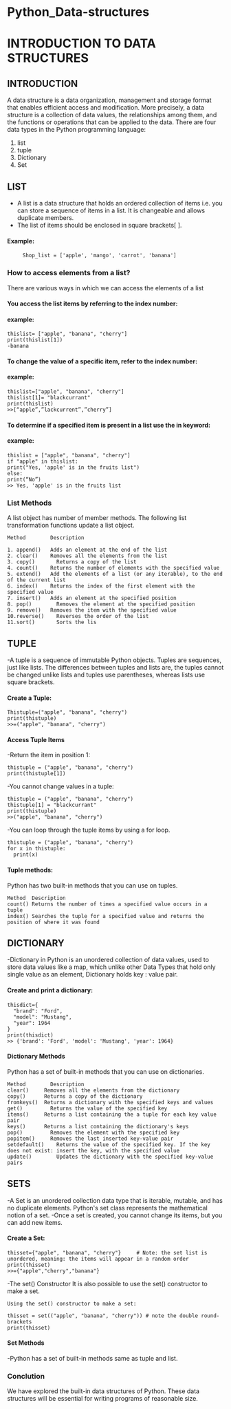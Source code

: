 # Python_Data-structures
# INTRODUCTION TO DATA STRUCTURES
## INTRODUCTION
A data structure is a data organization, management and storage format that enables efficient access and modification. More precisely, a data structure is a collection of data values, the relationships among them, and the functions or operations that can be applied to the data.
There are four data types in the Python programming language:       
1.	 list                                                          
2.	 tuple                                                                                   
3.	 Dictionary                                                                           
4.	 Set                                                                           
## LIST
-	A list is a data structure that holds an ordered collection of items i.e. you can store a sequence of items in a list. It is changeable and allows duplicate members.
-	The list of items should be enclosed in square brackets[ ].
#### Example:
```
     Shop_list = ['apple', 'mango', 'carrot', 'banana']
```
### How to access elements from a list?

 There are various ways in which we can access the elements of a list
####	You access the list items by referring to the index number:
#### example:

````
thislist= ["apple", "banana", "cherry"]
print(thislist[1])
-banana
````

####	To change the value of a specific item, refer to the index number:
#### example:

````
thislist=["apple", "banana", "cherry"]
thislist[1]= "blackcurrant"
print(thislist)
>>[“apple”,”lackcurrent”,”cherry”]

`````

####	To determine if a specified item is present in a list use the in keyword:
#### example:

````
thislist = ["apple", "banana", "cherry"]
if "apple" in thislist:
print("Yes, 'apple' is in the fruits list")
else:
print(“No”)
>> Yes, 'apple' is in the fruits list
`````                                                              


### List Methods
A list object has number of member methods. The following list transformation functions update a list object.
````
Method	      Description

1. append()	  Adds an element at the end of the list
2. clear() 	  Removes all the elements from the list
3. copy()	    Returns a copy of the list
4. count()	  Returns the number of elements with the specified value
5. extend()	  Add the elements of a list (or any iterable), to the end of the current list
6. index()	  Returns the index of the first element with the specified value
7. insert()	  Adds an element at the specified position
8. pop()	    Removes the element at the specified position
9. remove()	  Removes the item with the specified value
10.reverse()	Reverses the order of the list
11.sort()	    Sorts the lis
``````
## TUPLE

-A tuple is a sequence of immutable Python objects. Tuples are sequences, just like lists. The differences between tuples and lists are, the tuples cannot be changed unlike lists and tuples use parentheses, whereas lists use square brackets.
#### Create a Tuple:
````
Thistuple=("apple", "banana", "cherry")
print(thistuple)
>>=("apple", "banana", "cherry")
`````
#### Access Tuple Items
-Return the item in position 1:
````
thistuple = ("apple", "banana", "cherry")
print(thistuple[1])
````
-You cannot change values in a tuple:
````
thistuple = ("apple", "banana", "cherry")
thistuple[1] = "blackcurrant"
print(thistuple)
>>("apple", "banana", "cherry")
`````
-You can loop through the tuple items by using a for loop.
````
thistuple = ("apple", "banana", "cherry")
for x in thistuple:
  print(x)
`````
#### Tuple methods:
Python has two built-in methods that you can use on tuples.
````
Method	Description
count()	Returns the number of times a specified value occurs in a tuple
index()	Searches the tuple for a specified value and returns the position of where it was found

`````
 
## DICTIONARY
-Dictionary in Python is an unordered collection of data values, used to store data values like a map, which unlike other Data Types that hold only single value as an element, Dictionary holds key : value pair.
    
#### Create and print a dictionary: 
````
thisdict={
  "brand": "Ford",
  "model": "Mustang",
  "year": 1964
}
print(thisdict)
>> {'brand': 'Ford', 'model': 'Mustang', 'year': 1964}
`````
#### Dictionary Methods
Python has a set of built-in methods that you can use on dictionaries.

````
Method	      Description
clear()	    Removes all the elements from the dictionary
copy()	    Returns a copy of the dictionary
fromkeys()	Returns a dictionary with the specified keys and values
get()	      Returns the value of the specified key
items()	    Returns a list containing the a tuple for each key value pair
keys()	    Returns a list containing the dictionary's keys
pop()	      Removes the element with the specified key
popitem()	  Removes the last inserted key-value pair
setdefault()	Returns the value of the specified key. If the key does not exist: insert the key, with the specified value
update()	    Updates the dictionary with the specified key-value pairs
`````

## SETS
 -A Set is an unordered collection data type that is iterable, mutable, and has no duplicate elements. Python's set class represents the mathematical notion of a set.
 -Once a set is created, you cannot change its items, but you can add new items.


#### Create a Set:
````
thisset={"apple", "banana", "cherry"}     # Note: the set list is unordered, meaning: the items will appear in a random order
print(thisset)
>>={"apple","cherry","banana"}

`````
-The set() Constructor
It is also possible to use the set() constructor to make a set.
````
Using the set() constructor to make a set:

thisset = set(("apple", "banana", "cherry")) # note the double round-brackets
print(thisset)
`````
#### Set Methods
-Python has a set of built-in methods same as tuple and list.
### Conclution
We have explored the built-in data structures of Python. These data structures will be essential for writing programs of reasonable size.



 

